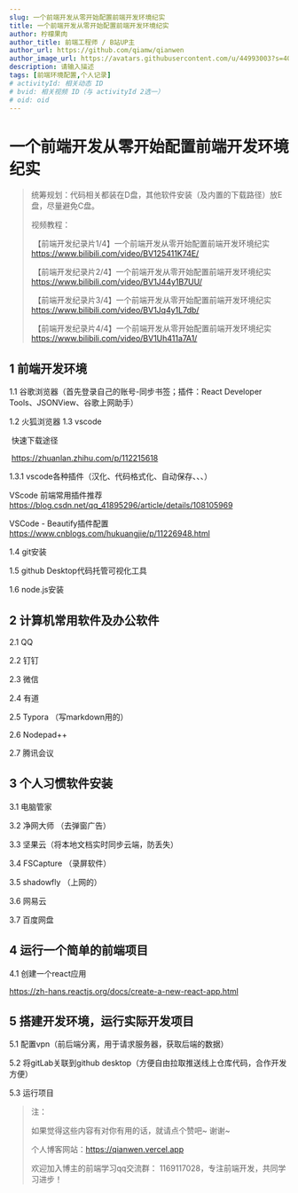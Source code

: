 ```yaml
---
slug: 一个前端开发从零开始配置前端开发环境纪实
title: 一个前端开发从零开始配置前端开发环境纪实
author: 柠檬果肉
author_title: 前端工程师 / B站UP主
author_url: https://github.com/qiamw/qianwen
author_image_url: https://avatars.githubusercontent.com/u/44993003?s=400&u=02570a73330dd7eeae310b302962c034b2833988&v=4
description: 请输入描述
tags: [前端环境配置,个人记录]
# activityId: 相关动态 ID
# bvid: 相关视频 ID（与 activityId 2选一）
# oid: oid
---
```


<!-- truncate -->

# 一个前端开发从零开始配置前端开发环境纪实


> 统筹规划：代码相关都装在D盘，其他软件安装（及内置的下载路径）放E盘，尽量避免C盘。
>
> 视频教程：
>
> ​	【前端开发纪录片1/4】一个前端开发从零开始配置前端开发环境纪实  https://www.bilibili.com/video/BV125411K74E/
>
> ​	【前端开发纪录片2/4】一个前端开发从零开始配置前端开发环境纪实  https://www.bilibili.com/video/BV1J44y1B7UU/
>
> ​	【前端开发纪录片3/4】一个前端开发从零开始配置前端开发环境纪实  https://www.bilibili.com/video/BV1Jq4y1L7db/
>
> ​	【前端开发纪录片4/4】一个前端开发从零开始配置前端开发环境纪实  https://www.bilibili.com/video/BV1Uh411a7A1/



## 1 前端开发环境

1.1 谷歌浏览器（首先登录自己的账号-同步书签；插件：React Developer Tools、JSONView、谷歌上网助手）

1.2 火狐浏览器
1.3 vscode

​	快速下载途径

​	https://zhuanlan.zhihu.com/p/112215618

1.3.1 vscode各种插件（汉化、代码格式化、自动保存、、、）

VScode 前端常用插件推荐 https://blog.csdn.net/qq_41895296/article/details/108105969

VSCode - Beautify插件配置 https://www.cnblogs.com/hukuangjie/p/11226948.html

1.4 git安装

1.5 github Desktop代码托管可视化工具

1.6 node.js安装

## 2 计算机常用软件及办公软件

2.1 QQ

2.2 钉钉

2.3 微信

2.4 有道

2.5 Typora （写markdown用的）

2.6 Nodepad++

2.7 腾讯会议

## 3 个人习惯软件安装

3.1 电脑管家

3.2 净网大师 （去弹窗广告）

3.3 坚果云（将本地文档实时同步云端，防丢失）

3.4 FSCapture （录屏软件）

3.5 shadowfly （上网的）

3.6 网易云

3.7 百度网盘

## 4 运行一个简单的前端项目

4.1 创建一个react应用

https://zh-hans.reactjs.org/docs/create-a-new-react-app.html

## 5 搭建开发环境，运行实际开发项目

5.1 配置vpn（前后端分离，用于请求服务器，获取后端的数据）

5.2 将gitLab关联到github desktop（方便自由拉取推送线上仓库代码，合作开发方便）

5.3 运行项目



>
>	注：
>		
>	如果觉得这些内容有对你有用的话，就请点个赞吧~ 谢谢~ 
>		
>	个人博客网站：https://qianwen.vercel.app
>		
>	欢迎加入博主的前端学习qq交流群： 1169117028，专注前端开发，共同学习进步！

